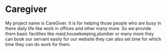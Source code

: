 # Caregiver
My project name is CareGiver. It is for helping those people who are busy in there daily life like work in offices and other many more. So we provide them basic facilities like maid,housekeeping,plumber or many more they can book our servant easily for our website they can also set time for which time they can do work for them.
